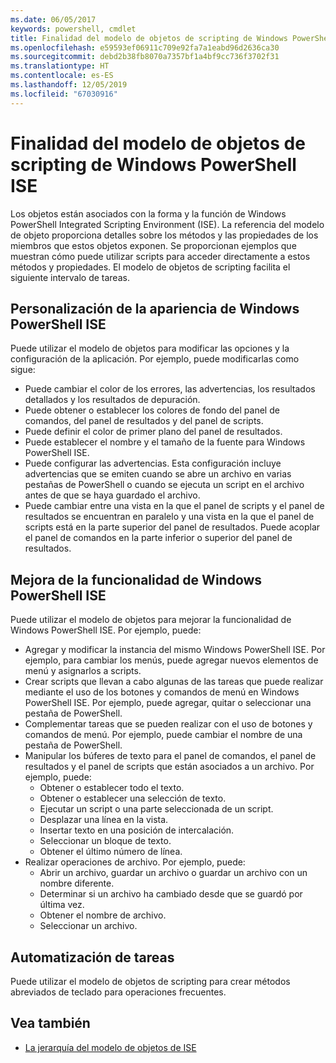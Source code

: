 ```yaml
---
ms.date: 06/05/2017
keywords: powershell, cmdlet
title: Finalidad del modelo de objetos de scripting de Windows PowerShell ISE
ms.openlocfilehash: e59593ef06911c709e92fa7a1eabd96d2636ca30
ms.sourcegitcommit: debd2b38fb8070a7357bf1a4bf9cc736f3702f31
ms.translationtype: HT
ms.contentlocale: es-ES
ms.lasthandoff: 12/05/2019
ms.locfileid: "67030916"
---
```

# <a name="purpose-of-the-windows-powershell-ise-scripting-object-model"></a>Finalidad del modelo de objetos de scripting de Windows PowerShell ISE

Los objetos están asociados con la forma y la función de Windows PowerShell Integrated Scripting Environment (ISE). La referencia del modelo de objeto proporciona detalles sobre los métodos y las propiedades de los miembros que estos objetos exponen. Se proporcionan ejemplos que muestran cómo puede utilizar scripts para acceder directamente a estos métodos y propiedades. El modelo de objetos de scripting facilita el siguiente intervalo de tareas.

## <a name="customizing-the-appearance-of-windows-powershell-ise"></a>Personalización de la apariencia de Windows PowerShell ISE

Puede utilizar el modelo de objetos para modificar las opciones y la configuración de la aplicación. Por ejemplo, puede modificarlas como sigue:

- Puede cambiar el color de los errores, las advertencias, los resultados detallados y los resultados de depuración.
- Puede obtener o establecer los colores de fondo del panel de comandos, del panel de resultados y del panel de scripts.
- Puede definir el color de primer plano del panel de resultados.
- Puede establecer el nombre y el tamaño de la fuente para Windows PowerShell ISE.
- Puede configurar las advertencias. Esta configuración incluye advertencias que se emiten cuando se abre un archivo en varias pestañas de PowerShell o cuando se ejecuta un script en el archivo antes de que se haya guardado el archivo.
- Puede cambiar entre una vista en la que el panel de scripts y el panel de resultados se encuentran en paralelo y una vista en la que el panel de scripts está en la parte superior del panel de resultados. Puede acoplar el panel de comandos en la parte inferior o superior del panel de resultados.

## <a name="enhancing-the-functionality-of-windows-powershell-ise"></a>Mejora de la funcionalidad de Windows PowerShell ISE

Puede utilizar el modelo de objetos para mejorar la funcionalidad de Windows PowerShell ISE. Por ejemplo, puede:

- Agregar y modificar la instancia del mismo Windows PowerShell ISE. Por ejemplo, para cambiar los menús, puede agregar nuevos elementos de menú y asignarlos a scripts.
- Crear scripts que llevan a cabo algunas de las tareas que puede realizar mediante el uso de los botones y comandos de menú en Windows PowerShell ISE. Por ejemplo, puede agregar, quitar o seleccionar una pestaña de PowerShell.
- Complementar tareas que se pueden realizar con el uso de botones y comandos de menú. Por ejemplo, puede cambiar el nombre de una pestaña de PowerShell.
- Manipular los búferes de texto para el panel de comandos, el panel de resultados y el panel de scripts que están asociados a un archivo. Por ejemplo, puede:
  - Obtener o establecer todo el texto.
  - Obtener o establecer una selección de texto.
  - Ejecutar un script o una parte seleccionada de un script.
  - Desplazar una línea en la vista.
  - Insertar texto en una posición de intercalación.
  - Seleccionar un bloque de texto.
  - Obtener el último número de línea.
- Realizar operaciones de archivo. Por ejemplo, puede:
  - Abrir un archivo, guardar un archivo o guardar un archivo con un nombre diferente.
  - Determinar si un archivo ha cambiado desde que se guardó por última vez.
  - Obtener el nombre de archivo.
  - Seleccionar un archivo.

## <a name="automating-tasks"></a>Automatización de tareas

Puede utilizar el modelo de objetos de scripting para crear métodos abreviados de teclado para operaciones frecuentes.

## <a name="see-also"></a>Vea también

- [La jerarquía del modelo de objetos de ISE](The-ISE-Object-Model-Hierarchy.md)
